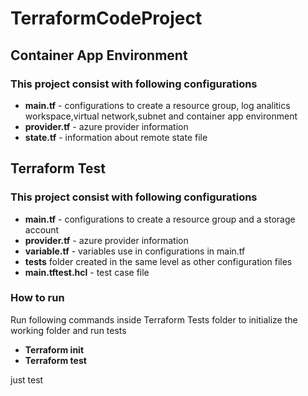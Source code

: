 # TerraformCodeProject

## Container App Environment

### This project consist with following configurations

- <b>main.tf</b> - configurations to create a resource group, log analitics workspace,virtual network,subnet and container app environment
- <b>provider.tf</b> - azure provider information
- <b>state.tf</b> - information about remote state file

## Terraform Test

### This project consist with following configurations

- <b>main.tf</b> - configurations to create a resource group and a storage account
- <b>provider.tf</b> - azure provider information
- <b>variable.tf</b> - variables use in configurations in main.tf
- <b>tests</b> folder created in the same level as other configuration files
- <b>main.tftest.hcl</b> - test case file

### How to run

Run following commands inside Terraform Tests folder to initialize the working folder and run tests

- <b>Terraform init</b></br>
- <b>Terraform test</b>

just test
